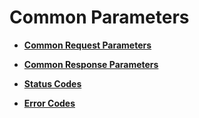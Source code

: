 # Common Parameters<a name="css_03_0080"></a>

-   **[Common Request Parameters](common-request-parameters.md)**  

-   **[Common Response Parameters](common-response-parameters.md)**  

-   **[Status Codes](status-codes.md)**  

-   **[Error Codes](error-codes.md)**  


